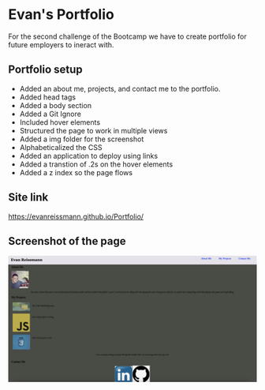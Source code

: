 # Evan's Portfolio

For the second challenge of the Bootcamp we have to create portfolio for future employers to ineract with.

## Portfolio setup

- Added an about me, projects, and contact me to the portfolio.
- Added head tags
- Added a body section
- Added a Git Ignore
- Included hover elements
- Structured the page to work in multiple views
- Added a img folder for the screenshot
- Alphabeticalized the CSS
- Added an application to deploy using links
- Added a transtion of .2s on the hover elements
- Added a z index so the page flows

## Site link

https://evanreissmann.github.io/Portfolio/

## Screenshot of the page

![Home Page](https://github.com/EvanReissmann/Portfolio/raw/main/assets/img/HomePage.png)